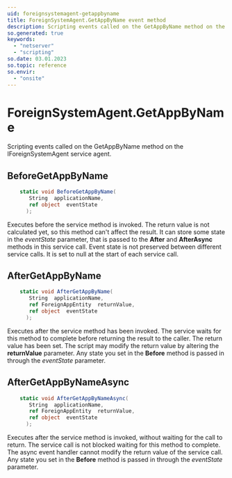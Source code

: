 ```yaml
---
uid: foreignsystemagent-getappbyname
title: ForeignSystemAgent.GetAppByName event method
description: Scripting events called on the GetAppByName method on the ForeignSystemAgent service agent.
so.generated: true
keywords:
  - "netserver"
  - "scripting"
so.date: 03.01.2023
so.topic: reference
so.envir:
  - "onsite"
---
```

# ForeignSystemAgent.GetAppByName

Scripting events called on the <see cref='M:SuperOffice.CRM.Services.IForeignSystemAgent.GetAppByName'>GetAppByName</see> method on the <see cref='IForeignSystemAgent'>IForeignSystemAgent</see>  service agent.

## BeforeGetAppByName
```cs
    static void BeforeGetAppByName(
       String  applicationName,
       ref object  eventState
      );
```
Executes before the service method is invoked.
The return value is not calculated yet, so this method can't affect the result.
It can store some state in the *eventState* parameter, that is passed to the **After** and **AfterAsync** methods in this service call.
Event state is not preserved between different service calls. It is set to null at the start of each service call.
## AfterGetAppByName
```cs
    static void AfterGetAppByName(
       String  applicationName,
       ref ForeignAppEntity  returnValue,
       ref object  eventState
      );
```
Executes after the service method has been invoked. The service waits for this method to complete before returning the result to the caller.
The return value has been set. The script may modify the return value by altering the **returnValue** parameter.
Any state you set in the **Before** method is passed in through the *eventState* parameter.
## AfterGetAppByNameAsync
```cs
    static void AfterGetAppByNameAsync(
       String  applicationName,
       ref ForeignAppEntity  returnValue,
       ref object  eventState
      );
```
Executes after the service method is invoked, without waiting for the call to return.
The service call is not blocked waiting for this method to complete.
The async event handler cannot modify the return value of the service call.
Any state you set in the **Before** method is passed in through the *eventState* parameter.

